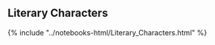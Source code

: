 Literary Characters
------------------------------

{% include "../notebooks-html/Literary_Characters.html" %}
